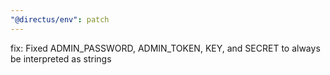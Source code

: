 ```yaml
---
"@directus/env": patch
---
```


fix: Fixed ADMIN_PASSWORD, ADMIN_TOKEN, KEY, and SECRET to always be interpreted as strings 
